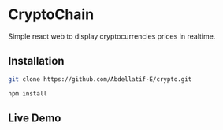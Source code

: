 # CryptoChain

Simple react web to display cryptocurrencies prices in realtime.

## Installation

```sh
git clone https://github.com/Abdellatif-E/crypto.git
```

```sh
npm install
```

## Live Demo

